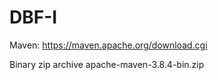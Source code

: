 # DBF-I
Maven:
https://maven.apache.org/download.cgi

Binary zip archive	apache-maven-3.8.4-bin.zip

